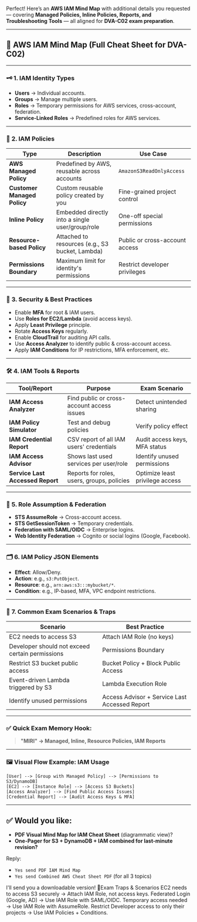 Perfect! Here’s an **AWS IAM Mind Map** with additional details you requested — covering **Managed Policies, Inline Policies, Reports, and Troubleshooting Tools** — all aligned for **DVA-C02 exam preparation**.

---

## 🧠 **AWS IAM Mind Map (Full Cheat Sheet for DVA-C02)**

---

### 🗝️ **1. IAM Identity Types**

* **Users** → Individual accounts.
* **Groups** → Manage multiple users.
* **Roles** → Temporary permissions for AWS services, cross-account, federation.
* **Service-Linked Roles** → Predefined roles for AWS services.

---

### 📜 **2. IAM Policies**

| Type                        | Description                                     | Use Case                       |
| --------------------------- | ----------------------------------------------- | ------------------------------ |
| **AWS Managed Policy**      | Predefined by AWS, reusable across accounts     | `AmazonS3ReadOnlyAccess`       |
| **Customer Managed Policy** | Custom reusable policy created by you           | Fine-grained project control   |
| **Inline Policy**           | Embedded directly into a single user/group/role | One-off special permissions    |
| **Resource-based Policy**   | Attached to resources (e.g., S3 bucket, Lambda) | Public or cross-account access |
| **Permissions Boundary**    | Maximum limit for identity's permissions        | Restrict developer privileges  |

---

### 🔐 **3. Security & Best Practices**

* Enable **MFA** for root & IAM users.
* Use **Roles for EC2/Lambda** (avoid access keys).
* Apply **Least Privilege** principle.
* Rotate **Access Keys** regularly.
* Enable **CloudTrail** for auditing API calls.
* Use **Access Analyzer** to identify public & cross-account access.
* Apply **IAM Conditions** for IP restrictions, MFA enforcement, etc.

---

### 🛠️ **4. IAM Tools & Reports**

| Tool/Report                      | Purpose                                    | Exam Scenario                   |
| -------------------------------- | ------------------------------------------ | ------------------------------- |
| **IAM Access Analyzer**          | Find public or cross-account access issues | Detect unintended sharing       |
| **IAM Policy Simulator**         | Test and debug policies                    | Verify policy effect            |
| **IAM Credential Report**        | CSV report of all IAM users' credentials   | Audit access keys, MFA status   |
| **IAM Access Advisor**           | Shows last used services per user/role     | Identify unused permissions     |
| **Service Last Accessed Report** | Reports for roles, users, groups, policies | Optimize least privilege access |

---

### 🔄 **5. Role Assumption & Federation**

* **STS AssumeRole** → Cross-account access.
* **STS GetSessionToken** → Temporary credentials.
* **Federation with SAML/OIDC** → Enterprise logins.
* **Web Identity Federation** → Cognito or social logins (Google, Facebook).

---

### 🗂️ **6. IAM Policy JSON Elements**

* **Effect**: Allow/Deny.
* **Action**: e.g., `s3:PutObject`.
* **Resource**: e.g., `arn:aws:s3:::mybucket/*`.
* **Condition**: e.g., IP-based, MFA, VPC endpoint restrictions.

---

### 🚨 **7. Common Exam Scenarios & Traps**

| Scenario                                        | Best Practice                                 |
| ----------------------------------------------- | --------------------------------------------- |
| EC2 needs to access S3                          | Attach IAM Role (no keys)                     |
| Developer should not exceed certain permissions | Permissions Boundary                          |
| Restrict S3 bucket public access                | Bucket Policy + Block Public Access           |
| Event-driven Lambda triggered by S3             | Lambda Execution Role                         |
| Identify unused permissions                     | Access Advisor + Service Last Accessed Report |

---

### ✅ **Quick Exam Memory Hook:**

> **"MIRI" → Managed, Inline, Resource Policies, IAM Reports**

---

### 🖼️ **Visual Flow Example: IAM Usage**

```
[User] --> [Group with Managed Policy] --> [Permissions to S3/DynamoDB]
[EC2] --> [Instance Role] --> [Access S3 Buckets]
[Access Analyzer] --> [Find Public Access Issues]
[Credential Report] --> [Audit Access Keys & MFA]
```

---

## ✅ Would you like:

* **PDF Visual Mind Map for IAM Cheat Sheet** (diagrammatic view)?
* **One-Pager for S3 + DynamoDB + IAM combined for last-minute revision?**

Reply:

* `Yes send PDF IAM Mind Map`
* `Yes send Combined AWS Cheat Sheet PDF` (for all 3 topics)

I'll send you a downloadable version! 🚀Exam Traps & Scenarios
EC2 needs to access S3 securely → Attach IAM Role, not access keys.
Federated Login (Google, AD) → Use IAM Role with SAML/OIDC.
Temporary access needed → Use IAM Role with AssumeRole.
Restrict Developer access to only their projects → Use IAM Policies + Conditions.
